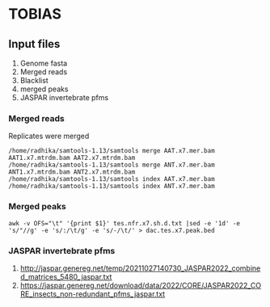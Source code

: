 # TOBIAS

## Input files
 1. Genome fasta
 2. Merged reads
 3. Blacklist
 4. merged peaks
 5. JASPAR invertebrate pfms

### Merged reads
Replicates were merged
```
/home/radhika/samtools-1.13/samtools merge AAT.x7.mer.bam AAT1.x7.mtrdm.bam AAT2.x7.mtrdm.bam
/home/radhika/samtools-1.13/samtools merge ANT.x7.mer.bam ANT1.x7.mtrdm.bam ANT2.x7.mtrdm.bam
/home/radhika/samtools-1.13/samtools index AAT.x7.mer.bam
/home/radhika/samtools-1.13/samtools index ANT.x7.mer.bam
```

### Merged peaks
``` 
awk -v OFS="\t" '{print $1}' tes.nfr.x7.sh.d.txt |sed -e '1d' -e 's/"//g' -e 's/:/\t/g' -e 's/-/\t/' > dac.tes.x7.peak.bed
```

### JASPAR invertebrate pfms 
1. http://jaspar.genereg.net/temp/20211027140730_JASPAR2022_combined_matrices_5480_jaspar.txt
2. https://jaspar.genereg.net/download/data/2022/CORE/JASPAR2022_CORE_insects_non-redundant_pfms_jaspar.txt
